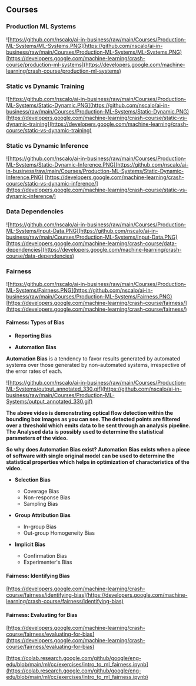 ## Courses

### Production ML Systems

![https://github.com/nscalo/ai-in-business/raw/main/Courses/Production-ML-Systems/ML-Systems.PNG](https://github.com/nscalo/ai-in-business/raw/main/Courses/Production-ML-Systems/ML-Systems.PNG)
[https://developers.google.com/machine-learning/crash-course/production-ml-systems](https://developers.google.com/machine-learning/crash-course/production-ml-systems)

### Static vs Dynamic Training

![https://github.com/nscalo/ai-in-business/raw/main/Courses/Production-ML-Systems/Static-Dynamic.PNG](https://github.com/nscalo/ai-in-business/raw/main/Courses/Production-ML-Systems/Static-Dynamic.PNG)
[https://developers.google.com/machine-learning/crash-course/static-vs-dynamic-training](https://developers.google.com/machine-learning/crash-course/static-vs-dynamic-training)

### Static vs Dynamic Inference

![https://github.com/nscalo/ai-in-business/raw/main/Courses/Production-ML-Systems/Static-Dynamic-Inference.PNG](https://github.com/nscalo/ai-in-business/raw/main/Courses/Production-ML-Systems/Static-Dynamic-Inference.PNG)
[https://developers.google.com/machine-learning/crash-course/static-vs-dynamic-inference/](https://developers.google.com/machine-learning/crash-course/static-vs-dynamic-inference/)

### Data Dependencies

![https://github.com/nscalo/ai-in-business/raw/main/Courses/Production-ML-Systems/Input-Data.PNG](https://github.com/nscalo/ai-in-business/raw/main/Courses/Production-ML-Systems/Input-Data.PNG)
[https://developers.google.com/machine-learning/crash-course/data-dependencies](https://developers.google.com/machine-learning/crash-course/data-dependencies)

### Fairness

![https://github.com/nscalo/ai-in-business/raw/main/Courses/Production-ML-Systems/Fairness.PNG](https://github.com/nscalo/ai-in-business/raw/main/Courses/Production-ML-Systems/Fairness.PNG)
[https://developers.google.com/machine-learning/crash-course/fairness/](https://developers.google.com/machine-learning/crash-course/fairness/)

#### Fairness: Types of Bias

- **Reporting Bias**

- **Automation Bias**

**Automation Bias** is a tendency to favor results generated by automated systems over those generated by non-automated systems, irrespective of the error rates of each.

![https://github.com/nscalo/ai-in-business/raw/main/Courses/Production-ML-Systems/output_annotated_330.gif](https://github.com/nscalo/ai-in-business/raw/main/Courses/Production-ML-Systems/output_annotated_330.gif)

**The above video is demonstrating optical flow detection within the bounding box images as you can see. The detected points are filtered over a threshold which emits data to be sent through an analysis pipeline. The Analysed data is possibly used to determine the statistical parameters of the video.**

**So why does Automation Bias exist? Automation Bias exists when a piece of software with single original model can be used to determine the statistical properties which helps in optimization of characteristics of the video.**

- **Selection Bias**
    - Coverage Bias
    - Non-response Bias
    - Sampling Bias

- **Group Attribution Bias**
    - In-group Bias
    - Out-group Homogeneity Bias

- **Implicit Bias**
    - Confirmation Bias
    - Experimenter's Bias

#### Fairness: Identifying Bias

[https://developers.google.com/machine-learning/crash-course/fairness/identifying-bias](https://developers.google.com/machine-learning/crash-course/fairness/identifying-bias)

#### Fairness: Evaluating for Bias

[https://developers.google.com/machine-learning/crash-course/fairness/evaluating-for-bias](https://developers.google.com/machine-learning/crash-course/fairness/evaluating-for-bias)

[https://colab.research.google.com/github/google/eng-edu/blob/main/ml/cc/exercises/intro_to_ml_fairness.ipynb](https://colab.research.google.com/github/google/eng-edu/blob/main/ml/cc/exercises/intro_to_ml_fairness.ipynb)

